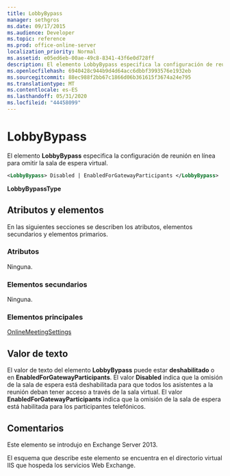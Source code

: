 ```yaml
---
title: LobbyBypass
manager: sethgros
ms.date: 09/17/2015
ms.audience: Developer
ms.topic: reference
ms.prod: office-online-server
localization_priority: Normal
ms.assetid: e05ed6eb-00ae-49c8-8341-43f6e0d728ff
description: El elemento LobbyBypass especifica la configuración de reunión en línea para omitir la sala de espera virtual.
ms.openlocfilehash: 6940428c944b9d4d64acc6dbbf3993576e1932eb
ms.sourcegitcommit: 88ec988f2bb67c1866d06b361615f3674a24e795
ms.translationtype: MT
ms.contentlocale: es-ES
ms.lasthandoff: 05/31/2020
ms.locfileid: "44458099"
---
```

# <a name="lobbybypass"></a>LobbyBypass

El elemento **LobbyBypass** especifica la configuración de reunión en línea para omitir la sala de espera virtual. 
  
```XML
<LobbyBypass> Disabled | EnabledForGatewayParticipants </LobbyBypass>
```

 **LobbyBypassType**
## <a name="attributes-and-elements"></a>Atributos y elementos

En las siguientes secciones se describen los atributos, elementos secundarios y elementos primarios.
  
### <a name="attributes"></a>Atributos

Ninguna.
  
### <a name="child-elements"></a>Elementos secundarios

Ninguna.
  
### <a name="parent-elements"></a>Elementos principales

[OnlineMeetingSettings](onlinemeetingsettings.md)
  
## <a name="text-value"></a>Valor de texto

El valor de texto del elemento **LobbyBypass** puede estar **deshabilitado** o en **EnabledForGatewayParticipants**. El valor **Disabled** indica que la omisión de la sala de espera está deshabilitada para que todos los asistentes a la reunión deban tener acceso a través de la sala virtual. El valor **EnabledForGatewayParticipants** indica que la omisión de la sala de espera está habilitada para los participantes telefónicos. 
  
## <a name="remarks"></a>Comentarios

Este elemento se introdujo en Exchange Server 2013.
  
El esquema que describe este elemento se encuentra en el directorio virtual IIS que hospeda los servicios Web Exchange.
  

